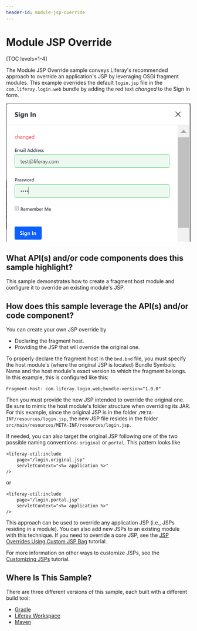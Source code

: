```yaml
---
header-id: module-jsp-override
---
```


# Module JSP Override

[TOC levels=1-4]

The Module JSP Override sample conveys Liferay's recommended approach to
override an application's JSP by leveraging OSGi fragment modules. This example
overrides the default `login.jsp` file in the `com.liferay.login.web` bundle by
adding the red text *changed* to the Sign In form.

![Figure 1: The customized Sign In form with the new *changed* text.](../../../images/hook-jsp.png)

## What API(s) and/or code components does this sample highlight?

This sample demonstrates how to create a fragment host module and configure it
to override an existing module's JSP.

## How does this sample leverage the API(s) and/or code component?

You can create your own JSP override by

- Declaring the fragment host.
- Providing the JSP that will override the original one.

To properly declare the fragment host in the `bnd.bnd` file, you must specify
the host module's (where the original JSP is located) Bundle Symbolic Name and
the host module's exact version to which the fragment belongs. In this example,
this is configured like this:

    Fragment-Host: com.liferay.login.web;bundle-version="1.0.0"

Then you must provide the new JSP intended to override the original one. Be sure
to mimic the host module's folder structure when overriding its JAR. For this
example, since the original JSP is in the folder
`/META-INF/resources/login.jsp`, the new JSP file resides in the folder
`src/main/resources/META-INF/resources/login.jsp`.

If needed, you can also target the original JSP following one of the two
possible naming conventions: `original` or `portal`. This pattern looks like

    <liferay-util:include
        page="/login.original.jsp"
        servletContext="<%= application %>"
    />

or

    <liferay-util:include
        page="/login.portal.jsp"
        servletContext="<%= application %>"
    />

This approach can be used to override any application JSP (i.e., JSPs residing
in a module). You can also add new JSPs to an existing module with this
technique. If you need to override a core JSP, see the
[JSP Overrides Using Custom JSP Bag](/docs/7-1/tutorials/-/knowledge_base/t/jsp-overrides-using-custom-jsp-bag)
tutorial.

For more information on other ways to customize JSPs, see the
[Customizing JSPs](/docs/7-1/tutorials/-/knowledge_base/t/customizing-jsps)
tutorial.

## Where Is This Sample?

There are three different versions of this sample, each built with a different
build tool:

- [Gradle](https://github.com/liferay/liferay-blade-samples/tree/7.1/gradle/overrides/module-jsp-override)
- [Liferay Workspace](https://github.com/liferay/liferay-blade-samples/tree/7.1/liferay-workspace/overrides/module-jsp-override)
- [Maven](https://github.com/liferay/liferay-blade-samples/tree/7.1/maven/overrides/module-jsp-override)
